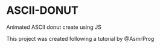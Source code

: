 # ASCII-DONUT
Animated ASCII donut create using JS

This project was created following a tutorial by @AsmrProg

